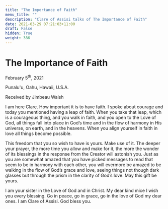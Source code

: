 ```yaml
---
title: "The Importance of Faith"
menu_title: ""
description: "Clare of Assisi talks of The Importance of Faith"
date: 2021-03-29 07:21:03+11:00
draft: False
hidden: True
weight: 386
---
```

# The Importance of Faith 

February 5<sup>th</sup>, 2021

Punalu'u, Oahu, Hawaii, U.S.A.

Received by Jimbeau Walsh


I am here Clare. How important it is to have faith. I spoke about courage and today you mentioned having a leap of faith. When you take that leap, which is a courageous thing, and you walk in faith, and you open to the Love of God, all things fall into place in God’s time and in the flow of harmony in His universe, on earth, and in the heavens. When you align yourself in faith in love all things become possible. 

This freedom that you so wish to have is yours. Make use of it. The deeper your prayer, the more time you allow and make for it, the more the wonder of its blessings in the response from the Creator will astonish you. Just as you are somewhat amazed that you have picked messages to read that seem to be in harmony with each other, you will evermore be amazed to be walking in the flow of God’s grace and love, seeing things not though dark glasses but through the prism in the clarity of God’s love. May this gift be yours. 

I am your sister in the Love of God and in Christ. My dear kind mice I wish you every blessing. Go in peace, go in grace, go in the love of God my dear ones. I am Clare of Assisi. God bless you. 